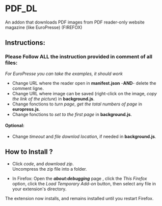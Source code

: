 # PDF_DL
An addon that downloads PDF images from PDF reader-only website magazine (like EuroPresse) (FIREFOX)

 
## Instructions:

### Please Follow **ALL** the instruction provided in comment of all files:
*For EuroPresse you can take the examples, it should work*

* Change URL where the reader open in **manifest.json** -**AND**- delete the comment ligne.
* Change URL where image can be saved (right-click on the image, *copy the link of the picture*) in **background.js**.
* Change fonctions to *turn page*, *get the total numbers of page* in **europress.js**.
* Change fonctions to *set to the first page* in **background.js**.

#### Optional:
* Change *timeout* and *file downlod location*, if needed in **background.js**.

## How to Install ?
* Click *code*, and *download zip*.  
Uncompress the zip file into a folder.

* In Firefox: Open the ***about:debugging*** page , click the *This Firefox* option, click the *Load Temporary Add-on* button, then select any file in your extension's directory.

The extension now installs, and remains installed until you restart Firefox.
